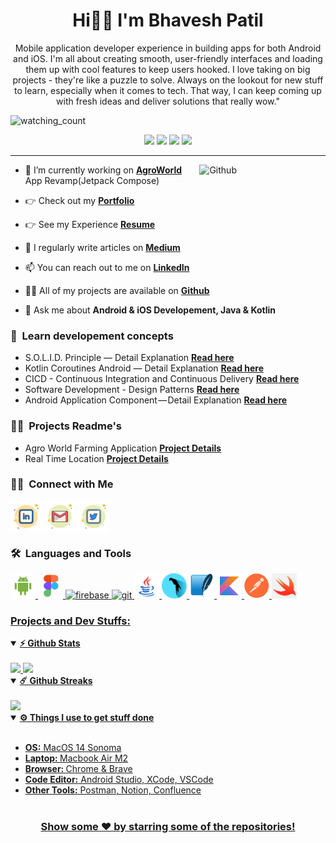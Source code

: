 
<h1 align="center">Hi👋🏻 I'm Bhavesh Patil </h1>
<p align="center"> Mobile application developer experience in building apps for both Android and iOS. I'm all about creating smooth, user-friendly interfaces and loading them up with cool features to keep users hooked. I love taking on big projects - they're like a puzzle to solve. Always on the lookout for new stuff to learn, especially when it comes to tech. That way, I can keep coming up with fresh ideas and deliver solutions that really wow."</p>
<p align="center">
<p align="left"> 
<img src="https://komarev.com/ghpvc/?username=bhaveshppatil&color=blue" alt="watching_count" />
 </p>
 <p align="center">
<img src="https://img.shields.io/badge/Age-24-blue" />
  <img src="https://img.shields.io/badge/Focus-Android,%20iOS%20Development -blue" />
  <img src="https://img.shields.io/badge/Lives-Navi%20Mumbai%20,%20Maharashtra -blue" />
  <img src="https://img.shields.io/badge/Languages-Marathi%20,%20Hindi%20%26%20English-blue" />
</p>
<hr>

  <img width="40%" align="right" alt="Github" src="https://user-images.githubusercontent.com/60788180/131893851-b24002a3-72be-40cf-a179-7cbdff89b087.gif" />
 
- 🎯 I’m currently working on **[AgroWorld](https://bhaveshppatil.notion.site/Agro-World-be34cad60def41ffb1ae9993aa3c9181?pvs=4)** App Revamp(Jetpack Compose)

- 👉 Check out my **[Portfolio](https://bhaveshppatil.github.io/)**

- 👉 See my Experience **[Resume](https://www.canva.com/design/DAEvb4omGiA/3yxzCsAI7fjYEkRU4OzCGA/view?utm_content=DAEvb4omGiA&utm_campaign=designshare&utm_medium=link&utm_source=publishsharelink)**

- 📝 I regularly write articles on **[Medium](https://medium.com/@bhaveshppatil)**

- 📫 You can reach out to me on **[LinkedIn](https://www.linkedin.com/in/bhavesh-patil-78b346204/)**

- 👨‍💻 All of my projects are available on **[Github](https://github.com/bhaveshppatil?tab=repositories)**

- 💬 Ask me about **Android & iOS Developement, Java & Kotlin**

### 📝 &nbsp;Learn developement concepts

-  S.O.L.I.D. Principle — Detail Explanation **[Read here](https://bhaveshppatil.notion.site/S-O-L-I-D-Principles-423ea1e6308d4bcaad26aa9041cb4c84?pvs=4)**
-  Kotlin Coroutines Android — Detail Explanation **[Read here](https://bhaveshppatil.notion.site/Coroutines-3bdd8031fe6e439285f1390a50a274e4?pvs=4)**
-  CICD - Continuous Integration and Continuous Delivery **[Read here](https://bhaveshppatil.notion.site/CICD-1f5378180a1f400db858b2f7b1431b1a?pvs=4)**
-  Software Development - Design Patterns **[Read here](https://bhaveshppatil.notion.site/Design-Pattern-18e1f59ca31c45e4a0579eeab000d8e8?pvs=4)**
-  Android Application Component — Detail Explanation **[Read here](https://bhaveshppatil.notion.site/Android-Components-982ec022ecfc40c2ad0361960382e3c7?pvs=4)**

 ### 🤝🏻 &nbsp;Projects Readme's
 - Agro World Farming Application **[Project Details](https://bhaveshppatil.notion.site/Agro-World-be34cad60def41ffb1ae9993aa3c9181?pvs=4)**
 - Real Time Location **[Project Details](https://bhaveshppatil.notion.site/Real-Time-Location-Compass-Weather-f84d90f2628b41bbb95cc5c6ea286af2?pvs=4)**

 ### 🤝🏻 &nbsp;Connect with Me
<p align="left">
<a href="https://www.linkedin.com/in/bhavesh-patil-78b346204/" target="blank"><img align="center" src="https://github.com/bhaveshppatil/bhaveshppatil/blob/main/Social%20Icons/linkedin.png" alt="https://www.linkedin.com/in/bhavesh-patil-78b346204/" height="50" width="50" /></a>
<a href="mailto:bhavesh.patil0325@gmail.com" target="blank"><img align="center" src="https://github.com/bhaveshppatil/bhaveshppatil/blob/main/Social%20Icons/gmail.png" alt="mailto:bhavesh.patil0325@gmail.com" height="50" width="50" /></a>
<a href="https://twitter.com/bhavesh__patil" target="blank"><img align="center" src="https://github.com/bhaveshppatil/bhaveshppatil/blob/main/Social%20Icons/twitter.png" alt="https://twitter.com/bhavesh__patil" height="50" width=50" /></a>
</p>

 ### 🛠 &nbsp;Languages and Tools
<p align="left"> 
 <a href="https://developer.android.com" target="_blank"> <img src="https://github.com/bhaveshppatil/bhaveshppatil/blob/main/Tech%20stack/android-os.png" alt="android" width="40" height="40"/> 
 </a> <a href="https://www.figma.com/" target="_blank"> <img src="https://github.com/bhaveshppatil/bhaveshppatil/blob/main/Tech%20stack/figma.png" alt="figma" width="40" height="40"/> 
 </a> <a href="https://firebase.google.com/" target="_blank"> <img src="https://www.vectorlogo.zone/logos/firebase/firebase-icon.svg" alt="firebase" width="40" height="40"/> 
 </a> <a href="https://git-scm.com/" target="_blank"> <img src="https://www.vectorlogo.zone/logos/git-scm/git-scm-icon.svg" alt="git" width="40" height="40"/> </a> <a href="https://www.java.com" target="_blank"> <img src="https://github.com/bhaveshppatil/bhaveshppatil/blob/main/Tech%20stack/java.png" alt="java" width="40" height="40"/> 
 </a> <a href="https://www.parrotsec.org/" target="_blank"> <img src="https://github.com/bhaveshppatil/bhaveshppatil/blob/main/Tech%20stack/Parrot_Logo.png" alt="Parrot" width="40" height="40"/> 
 </a> <a href="https://www.sqlite.org/" target="_blank"> <img src="https://github.com/bhaveshppatil/bhaveshppatil/blob/main/Tech%20stack/Sqlite-square.png" alt="sqlite" width="40" height="40"/> 
 </a> <a href="https://kotlinlang.org/" target="_blank"> <img src="https://github.com/bhaveshppatil/bhaveshppatil/blob/main/Tech%20stack/kotlin.png" alt="kotlin" width="40" height="40"/>  </a> <a href="https://www.postman.com/" target="_blank"> <img src="https://github.com/bhaveshppatil/bhaveshppatil/blob/main/Tech%20stack/postman.png" alt="swift" width="40" height="40"/> </a> <a href="https://www.swift.org/" target="_blank"> <img src="https://github.com/bhaveshppatil/bhaveshppatil/blob/main/Tech%20stack/swift.png" alt="swift" width="40" height="40"/> </p>

### Projects and Dev Stuffs:

<details open>
  <summary><b>⚡ Github Stats</b></summary>

  <br />
  <img height="180em" src="https://github-readme-stats.vercel.app/api?username=bhaveshppatil&theme=light&show_icons=true&include_all_commits=true" />
  <img height="180em" src="https://github-readme-stats.vercel.app/api/top-langs/?username=bhaveshppatil&exclude_repo=KNN-Image-Classification&show_icons=true&layout=compact&langs_count=8"/>
</details>

<details open>
  <summary><b>☄️ Github Streaks</b></summary>

  <br />
  <img height="180em" src="https://github-readme-streak-stats.herokuapp.com/?user=bhaveshppatil&theme=light&show_icons=true" />
</details>

<details open>
  <br />
  <summary><b>⚙️ Things I use to get stuff done</b></summary>
  	<ul>
  	    <li><b>OS:</b> MacOS 14 Sonoma</li>
	    <li><b>Laptop: </b> Macbook Air M2</li>
  	    <li><b>Browser: </b> Chrome & Brave</li>
	    <li><b>Code Editor:</b> Android Studio, XCode, VSCode</li>
 	    <li><b>Other Tools:</b> Postman, Notion, Confluence</li>
	</ul>
</details>

#

<div align="center">

### Show some ❤️ by starring some of the repositories!
